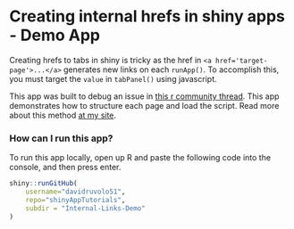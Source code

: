 # Creating internal hrefs in shiny apps - Demo App

Creating hrefs to tabs in shiny is tricky as the href in `<a href='target-page'>...</a>` generates new links on each `runApp()`. To accomplish this, you must target the `value` in `tabPanel()` using javascript. 

This app was built to debug an issue in [this r community thread](https://community.rstudio.com/t/link-tabs-in-navbarpage/7092/9). This app demonstrates how to structure each page and load the script. Read more about this method [at my site](https://davidruvolo51.github.io/shinyAppTutorials/internal-links-a.html).

### How can I run this app?

To run this app locally, open up R and paste the following code into the console, and then press enter.

```r
shiny::runGitHub(
    username="davidruvolo51",
    repo="shinyAppTutorials", 
    subdir = "Internal-Links-Demo"
)
```


